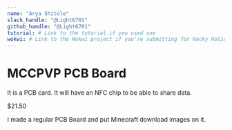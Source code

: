 ```yaml
---
name: "Arya Shitole"
slack_handle: "@Light6701"
github_handle: "@Light6701"
tutorial: # Link to the tutorial if you used one
wokwi: # Link to the Wokwi project if you're submitting for Hacky Holidays
---
```


# MCCPVP PCB Board

<!-- Describe your board in 2-3 sentences. What are you making? What will it do? -->
It is a PCB card. It will have an NFC chip to be able to share data.
<!-- How much is it going to cost? -->
$21.50
<!-- Tell us a little bit about your design process. What were some challenges? What helped? ***Totally optional*** -->
I made a regular PCB Board and put Minecraft download images on it.
